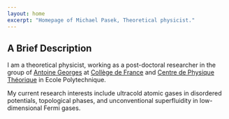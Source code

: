 ```yaml
---
layout: home
excerpt: "Homepage of Michael Pasek, Theoretical physicist."
---
```


## A Brief Description

I am a theoretical physicist, working as a post-doctoral researcher in the group of [Antoine Georges](https://www.cpht.polytechnique.fr/cpht/correl/mainpage.htm) at [Collège de France](http://www.college-de-france.fr/site/physique-matiere-condensee/index.htm) 
and [Centre de Physique Théorique](https://www.cpht.polytechnique.fr/) in Ecole Polytechnique.

My current research interests include ultracold atomic gases in disordered potentials, topological phases, and unconventional superfluidity in low-dimensional Fermi gases.
